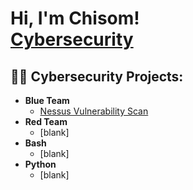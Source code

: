 <h1>Hi, I'm Chisom! <br/><a href="https://www.linkedin.com/in/chisomo/">Cybersecurity</a> </h1>

<h2>👨‍💻 Cybersecurity Projects:</h2>

- <b>Blue Team</b>
  - [Nessus Vulnerability Scan](https://github.com/ChisomL/VulnerabilityScan)
- <b>Red Team</b>
  - [blank]
- <b>Bash</b>
  - [blank]
- <b>Python</b>
  - [blank]
